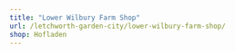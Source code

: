 ```yaml
---
title: "Lower Wilbury Farm Shop"
url: /letchworth-garden-city/lower-wilbury-farm-shop/
shop: Hofladen
---
```

